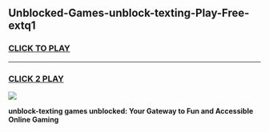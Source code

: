 
## Unblocked-Games-unblock-texting-Play-Free-extq1
<h3>
<a href="https://premium76.site?title=unblock-texting&ref=20M">CLICK TO PLAY</a></h3>
<hr>

<h3>
<a href="https://premium76.site?title=unblock-texting&ref=20M">CLICK 2 PLAY</a>
  
</h3>

<a href="https://premium76.site?title=unblock-texting&ref=19M"><img src="https://clearcache.store/games.png"></a>


**unblock-texting games unblocked: Your Gateway to Fun and Accessible Online Gaming**
